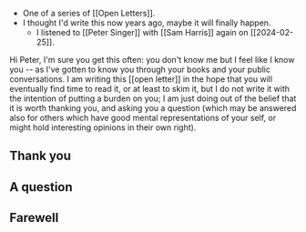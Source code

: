- One of a series of [[Open Letters]].
- I thought I'd write this now years ago, maybe it will finally happen.
  - I listened to [[Peter Singer]] with [[Sam Harris]] again on [[2024-02-25]].

Hi Peter, I'm sure you get this often: you don't know me but I feel like I know you -- as I've gotten to know you through your books and your public conversations. I am writing this [[open letter]] in the hope that you will eventually find time to read it, or at least to skim it, but I do not write it with the intention of putting a burden on you; I am just doing out of the belief that it is worth thanking you, and asking you a question (which may be answered also for others which have good mental representations of your self, or might hold interesting opinions in their own right).

## Thank you

## A question

## Farewell